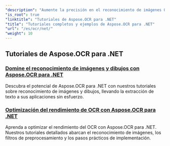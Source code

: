 ```yaml
---
"description": "Aumente la precisión en el reconocimiento de imágenes OCR con Aspose.OCR para .NET. Explore tutoriales sobre cálculo de ángulos de inclinación, reconocimiento de texto, configuración y optimización de OCR."
"is_root": true
"linktitle": "Tutoriales de Aspose.OCR para .NET"
"title": "Tutoriales completos y ejemplos de Aspose.OCR para .NET"
"url": "/es/ocr/net/"
"weight": 10
---
```


## Tutoriales de Aspose.OCR para .NET
### [Domine el reconocimiento de imágenes y dibujos con Aspose.OCR para .NET](./master-image-and-drawing-recognition/)
Descubra el potencial de Aspose.OCR para .NET con nuestros tutoriales sobre reconocimiento de imágenes y dibujos, llevando la extracción de texto a sus aplicaciones sin esfuerzo.
### [Optimización del rendimiento de OCR con Aspose.OCR para .NET](./optimization-ocr/)
Aprenda a optimizar el rendimiento del OCR con Aspose.OCR para .NET. Nuestros tutoriales detallados abarcan el reconocimiento de imágenes, los filtros de preprocesamiento y los pasos prácticos de implementación.
